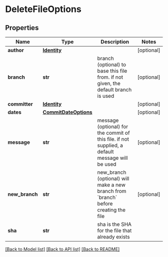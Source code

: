 # DeleteFileOptions

## Properties
Name | Type | Description | Notes
------------ | ------------- | ------------- | -------------
**author** | [**Identity**](Identity.md) |  | [optional]
**branch** | **str** | branch (optional) to base this file from. if not given, the default branch is used | [optional]
**committer** | [**Identity**](Identity.md) |  | [optional]
**dates** | [**CommitDateOptions**](CommitDateOptions.md) |  | [optional]
**message** | **str** | message (optional) for the commit of this file. if not supplied, a default message will be used | [optional]
**new_branch** | **str** | new_branch (optional) will make a new branch from &#x60;branch&#x60; before creating the file | [optional]
**sha** | **str** | sha is the SHA for the file that already exists |

[[Back to Model list]](../README.md#documentation-for-models) [[Back to API list]](../README.md#documentation-for-api-endpoints) [[Back to README]](../README.md)


